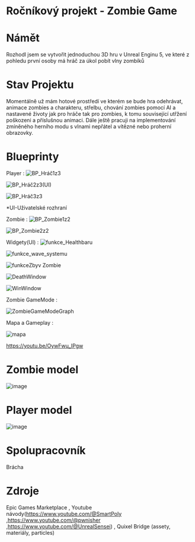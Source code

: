 # Ročníkový projekt - Zombie Game

# Námět
Rozhodl jsem se vytvořit jednoduchou 3D hru v Unreal Enginu 5, ve které z pohledu první osoby má hráč za úkol pobít vlny zombíků 

# Stav Projektu
Momentálně už mám hotové prostředí ve kterém se bude hra odehrávat, animace zombies a charakteru, střelbu, chování zombies pomocí AI a
nastavené životy jak pro hráče tak pro zombies, k tomu související utřžení poškozeni a příslušnou animaci. Dále ještě pracuji na implementování
zmíněného herního modu s vlnami nepřátel a vítězné nebo proherní obrazovky.

# Blueprinty
Player : 
![BP_Hráč1z3](https://github.com/KubaVlcek/Zombie-Game/assets/154615802/1d79efb4-f86c-4c17-9903-92d3d185bd6f)

![BP_Hráč2z3(UI)](https://github.com/KubaVlcek/Zombie-Game/assets/154615802/2168c522-6093-43c2-9bb1-47dbe9f37d5b)

![BP_Hráč3z3](https://github.com/KubaVlcek/Zombie-Game/assets/154615802/c299b816-9b74-4b04-b9cb-3fb59eb52949)

*UI-Uživatelské rozhraní

Zombie :
![BP_Zombie1z2](https://github.com/KubaVlcek/Zombie-Game/assets/154615802/931ca495-aa35-4f68-af44-dea147af2de0)

![BP_Zombie2z2](https://github.com/KubaVlcek/Zombie-Game/assets/154615802/5b25d0fe-6b04-4ace-a156-fd64005456e9)

Widgety(UI) :
![funkce_Healthbaru](https://github.com/KubaVlcek/Zombie-Game/assets/154615802/be44b1a4-85a9-4e52-b881-7164ce4e815a)

![funkce_wave_systemu](https://github.com/KubaVlcek/Zombie-Game/assets/154615802/3fb8f5ce-f444-4e01-a277-90e140cdfc74)

![funkceZbyv Zombie](https://github.com/KubaVlcek/Zombie-Game/assets/154615802/42d5ecdb-ba09-466d-8638-9cf5a5e94138)

![DeathWindow](https://github.com/KubaVlcek/Zombie-Game/assets/154615802/2d72feaa-89c1-4800-bdc9-26443ac251f6)

![WinWindow](https://github.com/KubaVlcek/Zombie-Game/assets/154615802/47aabb3e-625d-452e-8db0-798086576e90)

Zombie GameMode :

![ZombieGameModeGraph](https://github.com/KubaVlcek/Zombie-Game/assets/154615802/c9ed8b46-fbf0-4b97-a0fe-c07824e9a3b1)

Mapa a Gameplay :

![mapa](https://github.com/KubaVlcek/Zombie-Game/assets/154615802/f36a7107-4ffb-44c7-bf2d-edc06c0cdc96)

https://youtu.be/OywFwu_IPgw

# Zombie model
![image](https://github.com/KubaVlcek/Zombie-Game/assets/154615802/3d1aacba-2f33-48f0-9b5e-ca36ecfa36be)

# Player model
![image](https://github.com/KubaVlcek/Zombie-Game/assets/154615802/65a02137-f513-4d08-86b1-52f7ff19818f)

# Spolupracovník
Brácha

# Zdroje
Epic Games Marketplace , Youtube návody(https://www.youtube.com/@SmartPoly ,https://www.youtube.com/@pwnisher ,https://www.youtube.com/@UnrealSensei) , Quixel Bridge (assety, materiály, particles)
